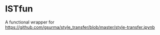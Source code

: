 # ISTfun
A functional wrapper for https://github.com/gsurma/style_transfer/blob/master/style-transfer.ipynb
